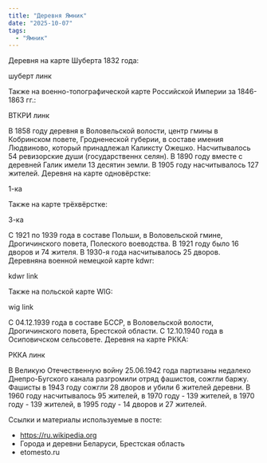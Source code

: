 ```yaml
---
title: "Деревня Ямник"
date: "2025-10-07"
tags: 
  - "Ямник"
---
```


Деревня на карте Шуберта 1832 года:

шуберт линк

Также на военно-топографической карте Российской Империи за 1846-1863 гг.:

ВТКРИ линк

В 1858 году деревня в Воловельской волости, центр гмины в Кобринском повете, Гродненеской губерии, в составе имения Людвиново, который принадлежал Каликсту Ожешко. Насчитывалось 54 ревизорские души (государственнх селян). В 1890 году вместе с деревней Галик имели 13 десятин земли. В 1905 году насчитывалось 127 жителей. Деревня на карте одновёрстке:

1-ка

Также на карте трёхвёрстке:

3-ка

С 1921 по 1939 года в составе Польши, в Воловельской гмине, Дрогичинского повета, Полеского воеводства. В 1921 году было 16 дворов и 74 жителя. В 1930-я года насчитывалось 25 дворов. Деревняна военной немецкой карте kdwr:

kdwr link

Также на польской карте WIG:

wig link

С 04.12.1939 года в составе БССР, в Воловельской волости, Дрогичинского повета, Брестской области. С 12.10.1940 года в Осиповичском сельсовете. Деревня на карте РККА:

РККА линк

В Великую Отечественную войну 25.06.1942 года партизаны недалеко Днепро-Бугского канала разгромили отряд фашистов, сожгли баржу. Фашисты в 1943 году сожгли 28 дворов и убили 6 жителей деревни. В 1960 году насчитывалось 95 жителей, в 1970 году - 139 жителей, в 1970 году - 139 жителей, в 1995 году - 14 дворов и 27 жителей.

Ссылки и материалы используемые в посте:
- https://ru.wikipedia.org
- Города и деревни Беларуси, Брестская область
- etomesto.ru

